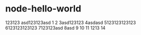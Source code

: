 # node-hello-world

123123
asd123123asd
1
2
3asd123123
4asdasd
5123123123123
6123123123123
7123123asd
8asd
9
10
11
1213
14
